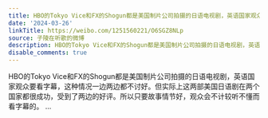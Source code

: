 ```yaml
---
title: HBO的Tokyo Vice和FX的Shogun都是美国制片公司拍摄的日语电视剧，英语国家观众要看字幕，这种情况一边两边都不讨好。但实际上这两部美国日语剧在两个国家都很成...
date: '2024-03-26'
linkTitle: https://weibo.com/1251560221/O6SGZ8NLp
source: 子陵在听歌的微博
description: HBO的Tokyo Vice和FX的Shogun都是美国制片公司拍摄的日语电视剧，英语国家观众要看字幕，这种情况一边两边都不讨好。但实际上这两部美国日语剧在两个国家都很成功，受到了两边的好评。所以只要故事情节好，观众会不计较听不懂而看字幕的。  ...
disable_comments: true
---
```

HBO的Tokyo Vice和FX的Shogun都是美国制片公司拍摄的日语电视剧，英语国家观众要看字幕，这种情况一边两边都不讨好。但实际上这两部美国日语剧在两个国家都很成功，受到了两边的好评。所以只要故事情节好，观众会不计较听不懂而看字幕的。  ...